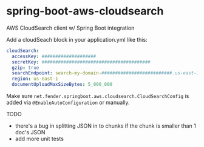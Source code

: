 # spring-boot-aws-cloudsearch
AWS CloudSearch client w/ Spring Boot integration

Add a cloudSeach block in your application.yml like this:

```yaml
cloudSearch:
  accessKey: ####################
  secretKey: ########################################
  gzip: true
  searchEndpoint: search-my-domain-##########################.us-east-1.cloudsearch.amazonaws.com
  region: us-east-1
  documentUploadMaxSizeBytes: 5_000_000
```

Make sure ``net.fender.springboot.aws.cloudsearch.CloudSearchConfig`` is added via ``@EnableAutoConfiguration`` or manually.

TODO
- there's a bug in splitting JSON in to chunks if the chunk is smaller than 1 doc's JSON
- add more unit tests
